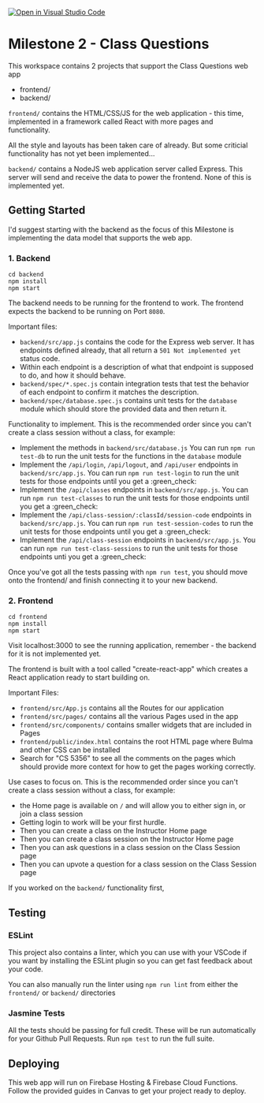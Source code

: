 [![Open in Visual Studio Code](https://classroom.github.com/assets/open-in-vscode-c66648af7eb3fe8bc4f294546bfd86ef473780cde1dea487d3c4ff354943c9ae.svg)](https://classroom.github.com/online_ide?assignment_repo_id=10451645&assignment_repo_type=AssignmentRepo)
# Milestone 2 - Class Questions

This workspace contains 2 projects that support the Class Questions web app
* frontend/
* backend/

`frontend/` contains the HTML/CSS/JS for the web application - this time, implemented in a framework called React with more pages and functionality.

All the style and layouts has been taken care of already. But some criticial functionality has not yet been implemented...

`backend/` contains a NodeJS web application server called Express. This server will send and receive the data to power the frontend. None of this is implemented yet.

## Getting Started

I'd suggest starting with the backend as the focus of this Milestone is implementing the data model that supports the web app.

### 1. Backend

```
cd backend
npm install
npm start
```

The backend needs to be running for the frontend to work. The frontend expects the backend to be running on Port `8080`.

Important files:
* `backend/src/app.js` contains the code for the Express web server. It has endpoints defined already, that all return a `501 Not implemented yet` status code.
* Within each endpoint is a description of what that endpoint is supposed to do, and how it should behave.
* `backend/spec/*.spec.js` contain integration tests that test the behavior of each endpoint to confirm it matches the description.
* `backend/spec/database.spec.js` contains unit tests for the `database` module which should store the provided data and then return it.

Functionality to implement. This is the recommended order since you can't create a class session without a class, for example:
* Implement the methods in `backend/src/database.js` You can run `npm run test-db` to run the unit tests for the functions in the `database` module
* Implement the `/api/login`, `/api/logout`, and `/api/user` endpoints in `backend/src/app.js`. You can run `npm run test-login` to run the unit tests for those endpoints until you get a :green_check:
* Implement the `/api/classes` endpoints in `backend/src/app.js`. You can run `npm run test-classes` to run the unit tests for those endpoints until you get a :green_check:
* Implement the `/api/class-session/:classId/session-code` endpoints in `backend/src/app.js`. You can run `npm run test-session-codes` to run the unit tests for those endpoints until you get a :green_check:
* Implement the `/api/class-session` endpoints in `backend/src/app.js`. You can run `npm run test-class-sessions` to run the unit tests for those endpoints unti you get a :green_check:

Once you've got all the tests passing with `npm run test`, you should move onto the frontend/ and finish connecting it to your new backend.


### 2. Frontend

```
cd frontend
npm install
npm start
```

Visit localhost:3000 to see the running application, remember - the backend for it is not implemented yet.

The frontend is built with a tool called "create-react-app" which creates a React application ready to start building on.

Important Files:
* `frontend/src/App.js` contains all the Routes for our application
* `frontend/src/pages/` contains all the various Pages used in the app
* `frontend/src/components/` contains smaller widgets that are included in Pages
* `frontend/public/index.html` contains the root HTML page where Bulma and other CSS can be installed
* Search for "CS 5356" to see all the comments on the pages which should provide more context for how to get the pages working correctly.

Use cases to focus on. This is the recommended order since you can't create a class session without a class, for example:
* the Home page is available on `/` and will allow you to either sign in, or join a class session
* Getting login to work will be your first hurdle.
* Then you can create a class on the Instructor Home page
* Then you can create a class session on the Instructor Home page
* Then you can ask questions in a class session on the Class Session page
* Then you can upvote a question for a class session on the Class Session page

If you worked on the `backend/` functionality first,

## Testing

### ESLint
This project also contains a linter, which you can use with your VSCode if you want by installing the ESLint plugin so you can get fast feedback about your code.

You can also manually run the linter using `npm run lint` from either the `frontend/` or `backend/` directories

### Jasmine Tests

All the tests should be passing for full credit. These will be run automatically for your Github Pull Requests. Run `npm test` to run the full suite.

## Deploying

This web app will run on Firebase Hosting & Firebase Cloud Functions. Follow the provided guides in Canvas to get your project ready to deploy.